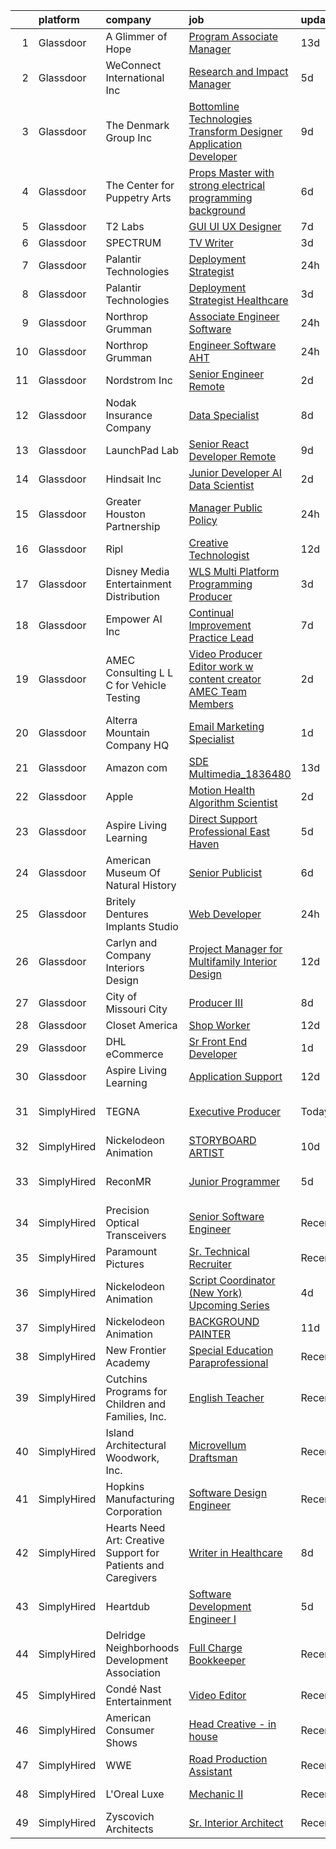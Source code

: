 

|    | platform    | company                                                       | job                                                                                                                                                                                                                                                                                                                                                                                                                                                                                                                                                                                                                                                                                                                                                                                                                                                                                                                                                                                                                                                                                                                                                                                                                                                                                                                                                                                                                                | update_time   | location                     |
|---:|:------------|:--------------------------------------------------------------|:-----------------------------------------------------------------------------------------------------------------------------------------------------------------------------------------------------------------------------------------------------------------------------------------------------------------------------------------------------------------------------------------------------------------------------------------------------------------------------------------------------------------------------------------------------------------------------------------------------------------------------------------------------------------------------------------------------------------------------------------------------------------------------------------------------------------------------------------------------------------------------------------------------------------------------------------------------------------------------------------------------------------------------------------------------------------------------------------------------------------------------------------------------------------------------------------------------------------------------------------------------------------------------------------------------------------------------------------------------------------------------------------------------------------------------------|:--------------|:-----------------------------|
|  1 | Glassdoor   | A Glimmer of Hope                                             | [Program Associate Manager](https://www.glassdoor.com/partner/jobListing.htm?pos=110&ao=1110586&s=58&guid=000001816b4c945ea31447e216cff4e1&src=GD_JOB_AD&t=SR&vt=w&cs=1_a8478a37&cb=1655362590475&jobListingId=1007913892286&cpc=0AE43CF55DD5119E&jrtk=3-0-1g5lkp547q05t801-1g5lkp54l3c2l000-ed46a25654afe8e4--6NYlbfkN0D-TaUCadRmT4KQEgVKgLrSkve3sjNr1G9RD-_fgIRTo44UCtgZmQixJGjv_fAhQQnrTtERCculA2qved8XmWyYwCCjsy7HuB-uWh5vMYMtquE4Tyufuq-RDVUDiZrL_kW1kdiV6pVwqPiblSTfe3iMQNTPWr_-gflW4-Yyy7sFsg1Bwr79YCZa63sX7HgZwYiTL5eJuQDTyfMAdVOafuXxOSSlzBctK7fxmCII_KrPAyupKhfoD11OlLG60ztJuuDIFf7PSq3zy6L970We7ZONmUv2Fp4w4oE8zrZIOGWIUlm2E0uPW34mpujoPtzqHJup6AB5mY_c2Wd9Uq2iij3Iq2phz4azw9Tu7frgTWknNh7p6seXX9PBnBfiKlO-FspKrdYIHp1_f5hSzAQOhHRyYz8frbadtkoJVWY6sakjvLyAsFDBHe8KLyPYgna_uLiN7uLj9baMiLw1GyKiQA-GvRNKvdu8eVOMT65EGGC3BS_ZtV5kZHHb0cnu4wzU1KjJEXiIWOJbQV2k9k9e6NhYUQg3RDqqKmq9lY1S77ml8w%3D%3D)                                                                                                                                                                                                                                                                                                                                                                                                                                                                                                                        | 13d           | Austin, TX                   |
|  2 | Glassdoor   | WeConnect International Inc                                   | [Research and Impact Manager](https://www.glassdoor.com/partner/jobListing.htm?pos=128&ao=1110586&s=58&guid=000001816b4c945ea31447e216cff4e1&src=GD_JOB_AD&t=SR&vt=w&ea=1&cs=1_d1608cfb&cb=1655362590477&jobListingId=1007931216318&cpc=AF770993EC679D41&jrtk=3-0-1g5lkp547q05t801-1g5lkp54l3c2l000-aac8f916f346729f--6NYlbfkN0B5VYQAJAURqPasfUWhpeM1B6ZZzh6njphDFC_cbQhGbN919RGh1FqIXEQ3QoJAMBBL_6Otn626kJbJR_NHcgDuWypw78gNXYYwve8EvXzhCPl4maSg_aaaYWHI3EVPqNZPBvGxEc3xupHTfWxEM_VGip7l3UFVr22SjwUCTEZqYjPqwg0_8YLH1F96N2YfOl4d-mAi3HJhCvP_CbOQY74cu3gVXsepXiJDQsBxSa4lH2ScRSqN8u1FpSITwKsW4UUxxL3K3sRQWb4oYZe8nT-O1f_gFeGdQSq9jVWrU6PhnLqs5q8uZWYD-MobuA9xngQmsDtN52VR3ayhlUdQGHjxYgUm9s7tmofWjwCjhGzlRanyD_1ReAgGj3d6Zn5UPdOfTCfb74sbAwlRgyuSxpnt3L8oYztZUmEWFof4rEYPPfCIMRp3elgQMvnTPIEdehZ_D5w9GxeskElHmT8OU7vvVx2PH_IU0m4-uitAn7y8JE3LUwjQoK0BbuodJVir1AxR2lDT0wFyck0iNMZls2kBZRVVwVamtD4%3D)                                                                                                                                                                                                                                                                                                                                                                                                                                                                                                                               | 5d            | Remote                       |
|  3 | Glassdoor   | The Denmark Group  Inc                                        | [ Bottomline Technologies Transform Designer Application Developer ](https://www.glassdoor.com/partner/jobListing.htm?pos=104&ao=1110586&s=58&guid=000001816b4c945ea31447e216cff4e1&src=GD_JOB_AD&t=SR&vt=w&ea=1&cs=1_316dd0fc&cb=1655362590474&jobListingId=1007920677812&cpc=BD12EE6BC876221B&jrtk=3-0-1g5lkp547q05t801-1g5lkp54l3c2l000-c9509fc5d067a275--6NYlbfkN0CnvnrZV6i1JGX1yqycrBVKxG_QbmFGo1hJvaAPDrdCVTET5rWUgFWpZGgoZc06_HNnY7hdT5y1kDU_dzPnswIN34pdZNgNK1ilmmQcF4UlgBkJtOJXqS4SHehDpnMOgd-7-BM4x5-4Lwr_f_7lGtzLgqaA8CJxUoK7HXFt460O2Himc83l5I4fCMyIzzRDPz1Ujec8cTzCTgAwZNM6Z5SVeGn5ON2UkdqZw4umBUrU2WkQFN_5hA8LHbnsi49ciGMMnVZAewG4PBRN_2j-SWZbe3902FTSOiRFewSMtoO0ZZhoU1dL-wWNFswiM6EPmDVy1-BTMQrWLjBwQYFfnwYIIjborAu9hwV2PexUKkrz5M_xNIL207nRvSIvwvG85XfRFvb0Pas46t8wm2LSps-dvAT2rYStCi0nkvoN9RiI4BBnPTGqZFURlD-qR6tWniPCytleV1c_lRDFUxmhM5kTKPk2YEmpQeVwQnYrvdvMi_vTAXSgLFY231kTc_2XxI3nskWjxolFtc7otyCdyyE3Ft4tZIVDRQTdie6DD_p1_IodRuLIJuya8zbe-FdX9Hg%3D)                                                                                                                                                                                                                                                                                                                                                                                                                                                        | 9d            | Remote                       |
|  4 | Glassdoor   | The Center for Puppetry Arts                                  | [Props Master  with strong electrical programming background ](https://www.glassdoor.com/partner/jobListing.htm?pos=103&ao=1110586&s=58&guid=000001816b4c945ea31447e216cff4e1&src=GD_JOB_AD&t=SR&vt=w&ea=1&cs=1_1a5a3e34&cb=1655362590474&jobListingId=1007929108856&cpc=9A6ED45F0F8389C4&jrtk=3-0-1g5lkp547q05t801-1g5lkp54l3c2l000-003862c01732ca6f--6NYlbfkN0CHpSnjIPxMtekS58WZl5Olhjo2iWL5RjE_Boe0ccr3FpZkwzxCry1a4y0X2qLyss28hS7GZ_TNLjK3TN5IfSLvUAKc1Sf--zVkF7JX7Ja43LyfnWKJ37GGczwZNIaHDYu5WpN_AHFrVoKQdy71R_h6CnazTbGnEAc0X7Y7zetnLAWAt2IPNrtQWQDzF0foEweQUu2HKVX1AtkuWE1EexHzn4mKO6h890lvIN-XOba0dSWDw1NMrNVOLfzv9x3und__o3u6WtN0AKJGjYCR0Ht9wPydICQ9Mq-Ad_bKJf6rQZfMpsJ6m94TQ4P1f41Hw3bTZ6N2JFvQ5nN_zdh6n3di_16vji4NEFwfmCzDjQtAQZ2QcI6onu0zeGZPF1MJ9Oc7MO-t5rVV_6yXdPSxJP2SDfUe2p-Ps7CR62toLenoE8ZLPFY2sMtw5EbEqQN8MVAgwIsfiDBMQUxarr7uW9sMSawtqgZ8IPO6qfQ230ko0aS2lYMz8cEAc8D4T6t8WXzwg52CjqJ9xLRSFcKwtt5ftvFjTxCMyT9VMTFPJyfp0w%3D%3D)                                                                                                                                                                                                                                                                                                                                                                                                                                                                                | 6d            | Atlanta, GA                  |
|  5 | Glassdoor   | T2 Labs                                                       | [GUI UI UX Designer](https://www.glassdoor.com/partner/jobListing.htm?pos=123&ao=1110586&s=58&guid=000001816b4c945ea31447e216cff4e1&src=GD_JOB_AD&t=SR&vt=w&ea=1&cs=1_6313228e&cb=1655362590477&jobListingId=1007927015310&cpc=76BDADE3D6D9A820&jrtk=3-0-1g5lkp547q05t801-1g5lkp54l3c2l000-88fdad46afa941a8--6NYlbfkN0D2W1O6DpjgqM5t-Ytd4rWfN7zm7KgZNT6v4xi380-TNoafG_tUEkKvJdXorb6VoYSE6sjVX1kUCkmsNuH6WCf5kO5Gs5uD9UVjt-nV7YkXjbodDSuQRyGQsosBRGhih3WcdfQltN15nJROO-E6KuzdoSIxQvmOdLaL6hSdVz9Aa1WRUbnTPubpWb-OPiRXltzvNhzbjQTfBRfc4mIK_boX0lFgNk1nQDlPaxOuTGoNMAnDoApIZs3ILFnS0YVhnAaL_rBBhUWPFzkGxczQCJD0pJf47IWN2pl5WVYPAycfowd4ovEOsUS_Du1yibiSiCvBc_UUT36Na8PZ1h80Ab3PJXQZBdQuQROnarIaow5E4PV6zFVJSGrQfP3znMwm1V5daWx7EJU5666GdZeNisX9SAMaGJz-JfgWkLVrGLcBadooe4JxaxDYLAplQsvRVKfF7cZz7-GxgqoqBOHIY0H-)                                                                                                                                                                                                                                                                                                                                                                                                                                                                                                                                                                                                                      | 7d            | Remote                       |
|  6 | Glassdoor   | SPECTRUM                                                      | [TV Writer](https://www.glassdoor.com/partner/jobListing.htm?pos=127&ao=1110586&s=58&guid=000001816b4c945ea31447e216cff4e1&src=GD_JOB_AD&t=SR&vt=w&cs=1_2204e41a&cb=1655362590477&jobListingId=1007934483827&cpc=6193B0C32834B022&jrtk=3-0-1g5lkp547q05t801-1g5lkp54l3c2l000-fa948e781b7435c0--6NYlbfkN0CeXNZYxOzgf11O9-TFJft4I5QLQjKTqoL33Rtx55G7Tru_S0g1SuePxsXLB_GiP8TZr7G-QdqxpJxFGOmVQ9WZyzA43Bx8-YocXeV4t49XwTugj0FhXgdITK6PLFY5wvDcbTJYkr7IQrni56X9dM5qFahKmk_0hKcY577u0a7wXJrDeq_07tzYJFjCrDcAlmwWqZkv6zhGledE5X5lOhTR6eB0zA2gYIkJv7W_FELgTBAUBDAn5MHzA824LewFV-Euu4kMv_Pcnh4k0ZhtrpqJiEAQo8z5mQup3qKDhqqgAlR6fZhJVgQPQFTlx25qUQwwwwm2NkSUwVn3T9qAnoUEiqC23jcvYSxMbpt6PyFbHCQkBpDXX_1ccTZEa7totDgxwJ8jhavE2G7QotXaqKoQc7yCV7gjni9hRH0ocVvHAkiBVL72HtrF)                                                                                                                                                                                                                                                                                                                                                                                                                                                                                                                                                                                                                                                                    | 3d            | Raleigh, NC                  |
|  7 | Glassdoor   | Palantir Technologies                                         | [Deployment Strategist](https://www.glassdoor.com/partner/jobListing.htm?pos=116&ao=1110586&s=58&guid=000001816b4c945ea31447e216cff4e1&src=GD_JOB_AD&t=SR&vt=w&cs=1_aedc1223&cb=1655362590475&jobListingId=1007941564485&cpc=B576E40E3A51D23B&jrtk=3-0-1g5lkp547q05t801-1g5lkp54l3c2l000-ffe676e0f910077a--6NYlbfkN0Brd2bbJv--kwJLf5E6dthOUocw0FyT9949Kzz66cUevmgVuLUFWYj_oOBcuZnSDrO7KdM340WKdjNwD04IRhSe4OnVrbPfkzqf9lUKJyKktR4UphInJD2ZwIzBq31A2SuaPuoczUbZrFFeAj7N7ZEnYcqMfkf0n2xL_O5BvZFC503nAqcYVaLAxqVlO5ILt1jpg8vokxn6ELRhGLOtPt6PX6XC67BTXQ4sr1xGjBFJ2z2oFnZuHom1GPH3DzkS8k2FFjRu4bjPZw7-6N9U2-BvCRc77ZOcykLWXT0LYQxx-G5fZekZ7rT3t7Rp5ysFc1hBPAwojOnuACbhuLyLEWemnuYCI9gQT6jok-hhSHnm92-L3I8RPWm2yUw_mK8WFvNvmbvl3PSp4KBU73l5qytIGRgVR8gSp72CeG0sQewEGPoZBtkqHdKdBUcvpCM5j1s%3D)                                                                                                                                                                                                                                                                                                                                                                                                                                                                                                                                                                                                                                          | 24h           | Washington, DC               |
|  8 | Glassdoor   | Palantir Technologies                                         | [Deployment Strategist   Healthcare](https://www.glassdoor.com/partner/jobListing.htm?pos=125&ao=1110586&s=58&guid=000001816b4c945ea31447e216cff4e1&src=GD_JOB_AD&t=SR&vt=w&cs=1_a099c9c4&cb=1655362590477&jobListingId=1007934686982&cpc=76BDADE3D6D9A820&jrtk=3-0-1g5lkp547q05t801-1g5lkp54l3c2l000-305a206c13559dda--6NYlbfkN0Brd2bbJv--kwJLf5E6dthOUocw0FyT9949Kzz66cUevmgVuLUFWYj_oOBcuZnSDrOkGidIEmik9N7UTNyWyLfaqL-O4D-i0cCHvz_n4CZ7VMfuatrEiXcoLa9M3cCJLotG46BI9X1u0SewhbdUqU5TE3Jym9xA8YdW6yP-wv6yA1EmOf0LKtXuf82HxKqEccxy7H8WQh8q9MXD69JxQj3haKOJIozhLJ1VJofbqp03lD2gRCEAHnmBjgBmuQI7YtkUJJdbX6-gAGbbfKYwNT0SfwDwBJ-pQ1DbxW_9aZT8dl2Ob-KfTc76c2OIDPHfoyfUAJbu3JQZmC6fq5GzvCThAt1msjuJ9ERUFsrwbbj5uarOuwdafy25cbuNW9imTJ_GszArZIsvZnM1fzVEuJHI2RxkcEpnbTA4Mrr5EIclKyGX30seypYP)                                                                                                                                                                                                                                                                                                                                                                                                                                                                                                                                                                                                                                           | 3d            | New York, NY                 |
|  9 | Glassdoor   | Northrop Grumman                                              | [Associate Engineer Software](https://www.glassdoor.com/partner/jobListing.htm?pos=122&ao=1110586&s=58&guid=000001816b4c945ea31447e216cff4e1&src=GD_JOB_AD&t=SR&vt=w&cs=1_a557381f&cb=1655362590476&jobListingId=1007942078858&cpc=BBD63848FB84346C&jrtk=3-0-1g5lkp547q05t801-1g5lkp54l3c2l000-b2ef45d083f6b192--6NYlbfkN0DPf8Tf_oakpB62WadId2dzQiWExtALTi0lpCM--zHBL1trAzPQuAwgyDf_-NiZch10Khgou8-Cu6v4a-eiTAVslg9zzvQDebgrU2O33LlMDQ7unUn_cqiVPQ97yZ-1ezFLvDRvCBZ5F5j_zWWtUoxr_qbs1HsV6V7dqOr_zfeR29JISps30XJos9vnWReRS4aaCw59YNIEjFy24b-c_KZC0TB2MUkadTR0WBWaKqzjSt-CFeP03wUFHi7ovQkB33-MeOZMDX6KxqPVocu3FJUjHQKXk_t9gAbTlaRZhh0pW7eilrgtnWH9Tq6xntBpI3gYCqrVpqM8xrvuBKYWJL80AUB25lNIdHUymVyEvczrtMIMVlzsz1In8e0SfdnsaCDYXBDBw9hEu0tdpk5GBNBfo_lFO_eM37Q6LKT77OCKNcFoCNvSrLJuKRgYuYCNW0gYdcG0h-ArLY3eKSTsHqCzvDW_fEJNI0HN2XPk4rVJrXBdwogNHPxIAGpdA68iO-W7DULMg1ijjUSJ2HlIivtv6WqzeSzIiNpjLALfHkb6YdkiIqAnahCeRRfAEz69SNj--EbIl_-ct9IcRCie8dMkBBmumWBFKhRHrMWuHLw5j_8yyLCJA9K6G6O8d0ewI1uM9_Mc50sU1L4ZmEZcvqNJa0JvQjfwPHDSP1vO9RPxkkaa9yIeP94zgQuPf-aGySbgzYhn_Zy3pnhqF2t_elsAyvKFekKw27Ac8HUMPWakRj1CMkbJJ_MEieMDT8X8DBEQdFYFuFwlyZwcINAemLgtMQUqzt61p6IF718QsX-kiBjqqQCmrIkID3P5A8kXfs8tQpuwt1COeA%3D%3D)                                                                                                                                                                                                                      | 24h           | Bellevue, WA                 |
| 10 | Glassdoor   | Northrop Grumman                                              | [Engineer Software  AHT ](https://www.glassdoor.com/partner/jobListing.htm?pos=129&ao=1110586&s=58&guid=000001816b4c945ea31447e216cff4e1&src=GD_JOB_AD&t=SR&vt=w&cs=1_7b2e8387&cb=1655362590477&jobListingId=1007942048503&cpc=1D891ED3EFC3904E&jrtk=3-0-1g5lkp547q05t801-1g5lkp54l3c2l000-72caa759d66c78ce--6NYlbfkN0DPf8Tf_oakpB62WadId2dzQiWExtALTi0lpCM--zHBL1trAzPQuAwgyDf_-NiZch10Khgou8-Cu-XfCI2G19Iik7i4K3py_74e7I4zaTPWnozQexZj06wVI6W0720nP_A6c7-idTdjA55XS8Z8MFEEgW2_NDWS6-zG3IK2jNQLRZd7Sd8t7DjUiy6aAUM8KnSLP5vyObJECZzTQyvewAr_LXtVoCxK2coBM-8oYveLMRb2TodKuVEfb-5qu6eHQtGPDXZrB7Gn3gub_UqzI9sAvdreAJjtJ2tN0A9sN7aUnFinDhiQL5FXd5Q1eRt0GW0yc1pnsihXi1Jou1W4gyo_RaBu1bPVZ5M-WUpvy5X58Xpa-uYcWRnYTkEc9O3XMPENB2W3-PA2ecX6CTLAkZB3XJaFS1X8VTZ6PWdPbT0YlIZ3wPLumzjGXjp_8sq7axyRMn7MZM9n6M_egh_z4tpW2AjbDBOnA0mnTXsZ91hKvZ91iIwMExUkEQj7cz_fsKfTlk6jbyXNd9otIxvs0az4pAhVLLxXE48krtYSIBXgfrfxx3t7ak0Hz-tk7fdlyq2DkDmRce_c0N0STyrDUKF_RnfORiDq6Cegto0gr4F4da4QQgebQwnih53YuAlEloZ4ncbV2pduu1i_ftCl7uFDdlducYlcULpTHzYKbvU0-L4q6JXcesdroftCzxfuwMemECtplZHkYiijr4oMIbA-BZEC3vlOLoHyd8g6opHbIVJjI7_UFvdtz1jFFuAj1I_zQKbDCDi4WksYEbqK6VPixLVsH0yFVuU78O2auD1BFLcBglJIwVfEuYXf4sMSHx4%3D)                                                                                                                                                                                                                                        | 24h           | Bellevue, WA                 |
| 11 | Glassdoor   | Nordstrom Inc                                                 | [Senior Engineer  Remote ](https://www.glassdoor.com/partner/jobListing.htm?pos=107&ao=1110586&s=58&guid=000001816b4c945ea31447e216cff4e1&src=GD_JOB_AD&t=SR&vt=w&cs=1_b52edfbb&cb=1655362590474&jobListingId=1007936479993&cpc=E7268B2FBC00329E&jrtk=3-0-1g5lkp547q05t801-1g5lkp54l3c2l000-2db7c5dce843b560--6NYlbfkN0AbvnEbkJi2LR6D1n2jjBesdm8mXSC0b9_5bTXUs-R32ZB3VH5tUqNn56aUIJJuZvRRYPZmMVeOhSA0pB8lYSoHGZAuib0OvAyz6DkvL97Sgfm-XtmguodHgqum0-Z39yfCOvaWeh7Fw6euJiBHqwHfT8nU4X95e8T1GmUP9pTCgh-TgHHbFZfGzcC0R3q24vD6kYOaq-ofv0d2p7tCMcDz2NBacTQbgjTaGLVH80KwbHdbQcJN9P-D6R27xO_XvPLUeREY9UXm16de8YxZcqqufqhiUGwpBwREOQg9SslSZahzxkKFc2hs_Pt-ma91L4jmCbnOH6Em6fIwURR8gRS_BwDLKCSubOGbxOpRKrH2Fqyf0TdLbSWnF82yAizdMre0QcjkfCapXKS5E5Znvd3SMmyS0vPSre60JPpCji7FRYUjxN-8isHlhEknNDHfRs4vgeCOALWm6FDiHUUtIFg27ngOcjIBf5552X6LaXT3d4JvAIxnwpoFagFI8WQ8-8MTZykwZb0QDfnwYYHmxIX7FL_FOVgZjnCSge1ssN3H0ngNs4TV01c2yc30sFL09zsk6EakmZNBUCF2z8s4HMJtGv85liKxkVlB1cZKVM6evA%3D%3D)                                                                                                                                                                                                                                                                                                                                                                                                                                                         | 2d            | Seattle, WA                  |
| 12 | Glassdoor   | Nodak Insurance Company                                       | [Data Specialist](https://www.glassdoor.com/partner/jobListing.htm?pos=102&ao=1110586&s=58&guid=000001816b4c945ea31447e216cff4e1&src=GD_JOB_AD&t=SR&vt=w&ea=1&cs=1_6c51e866&cb=1655362590474&jobListingId=1007923389490&cpc=88721497BF642DED&jrtk=3-0-1g5lkp547q05t801-1g5lkp54l3c2l000-d3b7ed2acc698b73--6NYlbfkN0BlNo_rxzORr46g5b7rjnQRNtM4kVOqW8qCJGXN4dG05gb5pD3X3kelmIVHEUL-IRPB7JI3yjbQ6HGZeI-fj_qWrKj1iTq09UBlF-MFHZ-BOJGCjLOxfXdMWK54IF1xi6Z2jMQnB67DBBOmX9TUWblsRPpYFYc8WlSG58V31Ap9PqJbnokQwaKq0YzKLbCKF4woADMHf2kiKhYYfwnI1XFwBUBLzEptAUS2DroBX6NpNjpKHUg8LPlMlOM2rc9x-fwHFMw_uliEJPcigOqKnnphoB6phlYdUpCI5XF-3SQhNE0MDYwZ_3yrBfcef-sn2Dik0G1O2vaKNFCoBxejRrU4Eo6zDFNzG0p-PoOkrKcd48sgB19IPcUqgH8l0K1iQZlfoTn2zqIWNTY_DUPzAUDKt6jsp8WKGjmnsyxA6quOsY-E8rSB65irW0ZEeLwxF91vufJylnU1siAcks8rE7TvCf0QjuWWgX6hZxXnVZKj4yeh7kaVx7mpkfFL5QMcuoRMjpz7YzbIZA%3D%3D)                                                                                                                                                                                                                                                                                                                                                                                                                                                                                                                                                             | 8d            | Fargo, ND                    |
| 13 | Glassdoor   | LaunchPad Lab                                                 | [Senior React Developer   Remote](https://www.glassdoor.com/partner/jobListing.htm?pos=111&ao=1110586&s=58&guid=000001816b4c945ea31447e216cff4e1&src=GD_JOB_AD&t=SR&vt=w&ea=1&cs=1_a42163e5&cb=1655362590475&jobListingId=1007920963759&cpc=E84D08864798C1AC&jrtk=3-0-1g5lkp547q05t801-1g5lkp54l3c2l000-75f4bf6269184288--6NYlbfkN0AvwPFl06UEWGwmoM9tXQPtxHbiNBI7TwTkTh5wUuCbgIrbdfp2JK1YdNGTLJbtp7ddpe4rtK9eDHXd5y0XW7yqpCpSzzL9u04glT2KnODC6DZwhfU_42sl_SLQp0xmFUt_7hgCwzFDYfMyUboO1HdAQRTRrIh3xHeLYGFRna5aEbuzThC0jCzJePAIaXBVUAblxY2rAGiIhiUmWxVVeJY9QC13kUVxWSczfxE-iIqgU2-_WQ9wfRw9pHHIU7KLG_0qaBPfOrDQkxu6lt_aFSJBUDFfI4TUkEmdWRhXI-qDDwBBpULmfNWrZAUuAgk-YhkbVOBs03Q7xziXVZhoQ8QYToSukmWbfeLUi-QKLLGCC1hme1CjPHjLIlznpzfbbxwzpTICHFe_YvSW1_qQIoBdezibQiuf_dTMDAO5fA4pgDbgVzULnYvgNzSKeFqgNW-3F2D6cb2MWb6Q5diPRqfExs-G6vBbQ60%3D)                                                                                                                                                                                                                                                                                                                                                                                                                                                                                                                                                                                           | 9d            | Remote                       |
| 14 | Glassdoor   | Hindsait  Inc                                                 | [Junior Developer   AI Data Scientist](https://www.glassdoor.com/partner/jobListing.htm?pos=115&ao=1110586&s=58&guid=000001816b4c945ea31447e216cff4e1&src=GD_JOB_AD&t=SR&vt=w&ea=1&cs=1_651d98a2&cb=1655362590476&jobListingId=1007937426679&cpc=45DC3EB807283E85&jrtk=3-0-1g5lkp547q05t801-1g5lkp54l3c2l000-d5585c6f3843e0ae--6NYlbfkN0B9I5k8_1Q6AbgDH7vlXo-K9edjHEE4cU8b0WnvigAwe0MB2wxhkCC_T-YVLB3nvWj6HJKNckuq2jUe3t4XzRa9N1tLtqowmvaFc0nbIaXwaz8xsB7d_-bvE-RXUpobfOSHxwyQ6TW_mOW3JhTQ1AHbWdgbZnB8ZsqJMw70i1R6fMmuO_7jch_X9TI2NpB7dXokHHT4iwP52lPYLQ4wMBjCOttcCPAqJ67Gh9NrdZ0jlOdZP-eb9vL2-LrjWTubctJZlfB4NwDcy89fMaqgXN5epROaCYg_7MlXwx2KTsI0Cxrij85KTEUEpUDizrXG4SudK57g10D-vxvOVdyd7sx2RgrjKDwRbL9TakmoWDHX-OQGaJvu2r6nDrycz4OJpO6QUNpl4LscXm3Y2u7zIfY-mNL99fTl0DCgLb0ejqV913q6TM7XGiqGlEY0rqbMNGTneLVIf5k1T2WdJ4JC0gRdPX8O8DOp15Arsqh7a6pXYUFo6gla39rzM2gKq1O8dFA%3D)                                                                                                                                                                                                                                                                                                                                                                                                                                                                                                                                                      | 2d            | Remote                       |
| 15 | Glassdoor   | Greater Houston Partnership                                   | [Manager  Public Policy](https://www.glassdoor.com/partner/jobListing.htm?pos=117&ao=1110586&s=58&guid=000001816b4c945ea31447e216cff4e1&src=GD_JOB_AD&t=SR&vt=w&cs=1_27af127a&cb=1655362590475&jobListingId=1007942735274&cpc=B5F6D74B4EF69A07&jrtk=3-0-1g5lkp547q05t801-1g5lkp54l3c2l000-da83e8b9a0e64d2f--6NYlbfkN0CYobNcY6DSafIfVw4UC03nkRxBD9fUy2suPwabomlLTidJLkOJAFeW9whsLKZ9BaR7KlIFa9BcSIY9Qux6Ck5A8If5KiY3-08Q7v4Z9wfMkmN7Ke5DutHSvoz_eSqbm6LS3vpAtP0onhmN2z0f_Zl9A-lc8HmKIUrbNUR1_K0HLsUGJpNYcl17N6_u8EuUl5NTzLILuTBbnZHJjne62-3WPXvU-Q60VcUrU8fNj1sa2lOhQQRFi_d-868LFpSqvbQhQB8clLDbmovUxsRSYpg3BgSqlEs1mh0dyRTkXpX6Wj0rWwic4cMjDMEne_WowHDXYBzfcoKYcNogbtfR8i4Q81hF4QXk5LJ4XezPuGeFJRnTtZFI6UlaI4NnjqdDVJOg2nDdgaC-woLln_C2Fy4Femap_u78Fgu623yHd5NRvPExxsApUP_SmgLn-KcDRZ7aisv-aDHTypDlPkW8_C4H5IBQ7LPrkD-ubLYfZHgoSLKpNR892Bo1CSGmcTCOEKMWGURfXv7Gbg%3D%3D)                                                                                                                                                                                                                                                                                                                                                                                                                                                                                                                                                           | 24h           | Houston, TX                  |
| 16 | Glassdoor   | Ripl                                                          | [Creative Technologist](https://www.glassdoor.com/partner/jobListing.htm?pos=119&ao=1110586&s=58&guid=000001816b4c945ea31447e216cff4e1&src=GD_JOB_AD&t=SR&vt=w&ea=1&cs=1_30555949&cb=1655362590476&jobListingId=1007916173792&cpc=5FEB1BEB8E14EF52&jrtk=3-0-1g5lkp547q05t801-1g5lkp54l3c2l000-3aa39966da08cdc6--6NYlbfkN0C1hbfb0kNfjEz9wPHc97tRjY8tE8O6gicCPMDAwXENoGf_20ZGcoJyBqdNZAfAga3Soipd2Yx2ttz5LEZZz7MUiLeug6s0XU5Nfqp1VpdwEw8jTC3Yrfv3I1Pwsot0arDGDcaqOfP0MkV19dOR4ydXRLVGxAM_yBArHPMTqQdyYJasaNJAr019UWmTpXvOnOThHhg135A3kZDnhYIPXb1Mnm2vDbm7-Ji-WHE6CxZ0cKxQUzSP2koHWD4dOkmzmyAgte-wat4p_YZJcdgexvpXs6QQHpwGmC0dZSbCh_5rV_XYeltsPodEe-gA-YCr5ouyzQedkdYVY01J_qHc51pJSZmqqrVgfLtnT9V2_JWaMpsvyeZJKUaJdHtRkr6jpYUs6NaLBMcBnRWA7ccHGtynnInAUxMr-JQ87O4CtZQ4bKLQiqqT1V-FSy14biLPcPv5hrrruVXcYPYKsXdEv5ZMW8IaZY-HltNWvOvjVPnlt93WYvrOwsaR5DQVYLvF9k8%3D)                                                                                                                                                                                                                                                                                                                                                                                                                                                                                                                                                                     | 12d           | King Hill, WA                |
| 17 | Glassdoor   | Disney Media   Entertainment Distribution                     | [WLS  Multi Platform Programming Producer](https://www.glassdoor.com/partner/jobListing.htm?pos=118&ao=1110586&s=58&guid=000001816b4c945ea31447e216cff4e1&src=GD_JOB_AD&t=SR&vt=w&cs=1_0eb2bae9&cb=1655362590476&jobListingId=1007934358669&cpc=7F6F94E2229B3AB5&jrtk=3-0-1g5lkp547q05t801-1g5lkp54l3c2l000-697a5169f6080f30--6NYlbfkN0DAFTyt7pbDCC2JPO79CSdi1dIb81yjczP5qsKcZIxgiYm3-7g-689UvJS8MdHcuGM4Q6FHdaiHFxS50pTLy3DtZjyH-ulAlAbQ8iZoCCkwTpX165dH7D_Nt-Hvgkn2BmpqauV5Zjp6pUZtO3HvzlmWDf6_1Vfxg5E1JzfsiNyYbrVdacceVgSWRrRQSRM0It9cezbhg0uI-FfkRpsXsVi_XGlJiIlY6dOVSp_9D0ulwDir9QtRv94EgWPVqeH21XRR-H1NTWrW_MtVlaHB6Xn1iiW8s2rNA_UthFNAfCrLfBwj_vM8kbTcIsF69_CR7JLN0QUXSkfI24I8Pbd8O33uVeV6Ppa-Baq8GM766WGqFTc1KjAXYxtOaMAbqDJuW6sjxKlo2qwLHfmUE79fi3To4mTZeoJvtKM8vt-1CkCIS0jDLSuWSMd6HyBT9kIg9eM%3D)                                                                                                                                                                                                                                                                                                                                                                                                                                                                                                                                                                                                                       | 3d            | Chicago, IL                  |
| 18 | Glassdoor   | Empower AI Inc                                                | [Continual Improvement Practice Lead](https://www.glassdoor.com/partner/jobListing.htm?pos=106&ao=1110586&s=58&guid=000001816b4c945ea31447e216cff4e1&src=GD_JOB_AD&t=SR&vt=w&cs=1_26e0ccbe&cb=1655362590474&jobListingId=1007927222362&cpc=8C48BB2340EE80D8&jrtk=3-0-1g5lkp547q05t801-1g5lkp54l3c2l000-94f51a4a8a04e173--6NYlbfkN0Dwmfsw3h5fBYTWPsIo_8uARTRFhB3Ee0cg1XqAg1i3AxpWBy4w68YG54B4fOTYmOin2mZ8gycJ0F5KjCaWij9oQ126o0bs1p0-yodQn4Ed5hwLRSFKhcL6Bry9ctPKIuMCrJSWzQxMNKvdjT9bFGxqSjjEgZA8P2Yi7A_53x0OsbHSsnV9jHWAwvl7WcxJ00HUtTsi0DKvUAF75tl0KslXlvpHuAbboAbqpa6I3a9KhQj0oD_QvzADh9tbS6IoEUzUIPzNO1Jdd4_EfcxLvGSGztWYDhTAT1t2-0SJNNaCZ4jvsLaTvTh5jaWzkvFrs5-hnW86D6PqalcSJWF8a5rdzkDF5cJbjydC52B0OgOWhlpJQMHtv-7J8ps5RwVsgB5SX3Lsk7XbpJG-qYVIVMZgojsuQwNXWkdi8Y_pSWAJxxWO42AJVHlxtcVGIbCPvg9OGtN1s99j426CiOxRi8eb26BAec4zuNpMUYnRshT-zZuW1EpqhksRPzp6vIAja8RJMHCebfhSmBmFHdkPo0UbPittnqXTvyZBGRUyKpMfaPOGu1mnd3yBiGIrAx6Izi4AMXtNZ6EG2kTEVRdKDyZWlbZqVKOs-Jpfmgxpj2xZOiH4f6l_DM5liNQusmCo_tqIOhvzV9s4w9aQlX6PRLcIYTNhCBWQt3qWUl02uiOZVG9otTx7J3pC9klftx09nJLfCBKhCP6s8MT50HY33d3kDZcgjtn64roIrzVe_zFi-aYCzvuc5Wmu)                                                                                                                                                                                                                                                                                                          | 7d            | Remote                       |
| 19 | Glassdoor   | AMEC Consulting L L C  for Vehicle Testing                    | [Video Producer   Editor  work w content creator  AMEC Team Members ](https://www.glassdoor.com/partner/jobListing.htm?pos=109&ao=1110586&s=58&guid=000001816b4c945ea31447e216cff4e1&src=GD_JOB_AD&t=SR&vt=w&ea=1&cs=1_a6912249&cb=1655362590475&jobListingId=1007937311198&cpc=5F655C736EBE388B&jrtk=3-0-1g5lkp547q05t801-1g5lkp54l3c2l000-cce42e4f2616a40b--6NYlbfkN0CPEiJEzZq4I_K6S6Q9VC1QMfIsI0INZ1UYi7vjgDL48YaPGGDdkp1Z5FOrIbfUV9iaYxBIV5osLXh6iDAfQZUdjp5WtriNIygVfX-eiaTdK94RTLN87GcIt2cWGXBf_42UkXH7x1H7Ib3RxpcnXJsjdZXXW1verV2AmONOBVTpq1BKPtp_LryFwEZA7vBXTogP5msW-38z8fcUX1t9WErWWWb3Ut2YqHLcmg8K_ft8TdhPbXKhe8cn3as4GECV26-_r-J9NWGALvR_LR-uzeNI4UxuAUMIFkGHiirhgobXZwuyF7QKhy6K_3pXx97sz5xZHxDl0zK_KcF4R6abBzPn1_bpbMEtmJG9lVVcNLuOnFsoMw4SeG2F86lZwDtRZSFLedcO4n9WZ3CR1EkEFqOYKwJAgP210esPMTt71IdZ8C7QNTD1dTVqqleAY7UwlA1hf--yLZo_YCHCXWwnMZP-KkAgpmrMZv4P3LdXoij4giFfGbiWom4tGwfCuOfctDCCaqJRaJzynr6JlyulqwkDcwjwkLL5L_-bRxSHHD4nhcZRZtVb4mmDi1PV0X5F4vQ%3D)                                                                                                                                                                                                                                                                                                                                                                                                                                                       | 2d            | Minneapolis, MN              |
| 20 | Glassdoor   | Alterra Mountain Company  HQ                                  | [Email Marketing Specialist](https://www.glassdoor.com/partner/jobListing.htm?pos=101&ao=1110586&s=58&guid=000001816b4c945ea31447e216cff4e1&src=GD_JOB_AD&t=SR&vt=w&cs=1_f4212dcc&cb=1655362590473&jobListingId=1007939991672&cpc=6A557DDB62DC100B&jrtk=3-0-1g5lkp547q05t801-1g5lkp54l3c2l000-41349380c6df7e04--6NYlbfkN0CJbQSB3L26edeJ4Qq3ropmkMntCbW7ELI5jV-r_G5MfF1JmRjBKfTw9Rc3ahl8WDFLh1JTVc4IJ8FOmlOF6cYZLkX6_rmrnkX0gHLI-SivAC0IVRkZaodmb6C4nF91hRavfsjI6UbaeEbeg-vRX9eUnJbOn6VQ8WY_Es4ayXdNmAJ9jmOP1Ai__wlfK8XnnvsMuoPt9QsT-2uyrM4bE-LKNXb6qhibs1GXVohsk0Oq6OwcpI4C41Pw_pzODUoVZDJIYVD7UA-NFkKV_KBgaO83TYTttRTRLbULAUqJ0fqwft70bAXDwluNj4_xS5weki6JvnAcYeJwsGV-HNeDgxjZJ_WsprftK34RQePjfxCERFc_KR6eQrICodFtalV_SaNxOe5NI1cM2mCPi3CtCYia7t0OAwjQyvSvBQoHtEqFgz72VdprJk9pfxvLJxtb84Q5trqoMBj3Ms-X91twI5KBrWF4e4IeAip_y8vx1SStCerR2miHx3wAf5hM1nNGeRRaP5uEdDWSQ8Kj0Z_uOj4a2TxwDK1uQyA9R6hj8T0rOICmOe3Rmi2FuCFeVqSm1RtccF0bRIc4wlT9kohPcpSEQvKPc1MMUikApP9es3krYg%3D%3D)                                                                                                                                                                                                                                                                                                                                                                                                                                                       | 1d            | Denver, CO                   |
| 21 | Glassdoor   | Amazon com                                                    | [SDE  Multimedia_1836480](https://www.glassdoor.com/partner/jobListing.htm?pos=105&ao=1110586&s=58&guid=000001816b4c945ea31447e216cff4e1&src=GD_JOB_AD&t=SR&vt=w&ea=1&cs=1_6ca9b872&cb=1655362590474&jobListingId=1007913734256&cpc=23F784D2830B726F&jrtk=3-0-1g5lkp547q05t801-1g5lkp54l3c2l000-b21dc45b1d400cd6--6NYlbfkN0Ao1sXqsfl_eKMvAUCHN22fcucLWVoEbECIQPomdFbHyzE-XdJ6ovdLF5oe8dJEiDiXlbTUjLrST4A0mzOb-EBTmzyy1Q4Bxn-O32QuH3tDepFeHForewxx9DalSxTv9KUFR1ZsfsnYEgof5JDuodR_clSstkHLINVyypftmVjqE6DcVJrUJdUIW9VbNpE-3ySH-hNJifXArBDOSKDjtROSRdxjlahdcTocGB5-7y53yBwFleaC3bInEU6XBnGqzk4D9-yqdgr3pl2NhzBRxPz7OA31_B71IG-W-Hhck6xLle3XEFPKQjVGPIikiAkWMo-wdoTqX5L0s4GRmPq_SWBjjZ0KwlwrWrRT6e-XV1ylh0oSiIw6KdA7A6nv9KP-Lc_3ctJ07fVM2XJMykHrzoWg625ySYJPy8BRVhVWJDMCIJ0RDYOjXPUxPOCUszLQ3OO_soII2UtneNuT8o0G5GDUGHezwfW-CS7olbUsfzkqyQJzHYMeOCG6ranishvf-l92N7jy4sM05A%3D%3D)                                                                                                                                                                                                                                                                                                                                                                                                                                                                                                                                                     | 13d           | Remote                       |
| 22 | Glassdoor   | Apple                                                         | [Motion Health Algorithm Scientist](https://www.glassdoor.com/partner/jobListing.htm?pos=130&ao=1110586&s=58&guid=000001816b4c945ea31447e216cff4e1&src=GD_JOB_AD&t=SR&vt=w&cs=1_cdf68db5&cb=1655362590477&jobListingId=1007937963441&cpc=334ABAF5D42DC775&jrtk=3-0-1g5lkp547q05t801-1g5lkp54l3c2l000-0a9e17f364445473--6NYlbfkN0BvKrLyj5gPmtZO9T8euul8TCxuuKNOtzRJOomxnwSEodTz2Bc-sPZlC5mDe-NOaJgNsHPVffztlti6jcAy-c5lQiRWgjb8vOedoeW8sxp_Z5N98i8skw2smaIqLptJN34K10d0QfdKun9rJlU_md8wBszVFDOZHtEYCsQwbzuBQwHmYK4MtfpCBgGAM3KmdV9HK3EfswgnAVjH-2AtcfJc7LPuYD1kiJG6XepTTZYyKgBW1C-II809NjB9Z1XjdhvnupmyssXs8oLgFmbsIsb9PP9S-qsJKMTi0yf0wNxztYoJfWUirYuAsGcE1nQeccpIiPhA1vyQG64To0YgCkHwW9-oVsMPBTmC6KVib82bHkciB_XSc_9mH4pz7SwhY0uM1gR-z0Nip50bINOiwFTZ7zeoxUaYK_KedDbL7y0b5wUHMgsFiQh2tQhFQ8Lg5umDVYY5L3IDJ_Qang9o4SMVM81Ce27CtWBsmGbasQlbrU-qRHw1Gox-z3UhStIo8sa0EWq3urBxdXDTyJ0ErIuLMRbtNHvj5UavhinsjPYaItCNtnqBShacfYweGPqGyjGDT3jbnZTSTbLsmyTukkMy8T9-Gi3Dudc1vjZI5hHLp8ypGqqyZ_LeeQ5-V4PMobtZ_LvmlR4wMr8_N3CKUUlLmt_HHtxt9PEqRQCGv0cGRs_DB8yYVRhOzVJMC8DzLeFt3s4gQVjG_Q3W3gk4ce5HtRzF22NaX8wd0p3OvBzIAjAmnBGI4rGbHCVGgnvtuq_lY1Vdp5i91zCTvCo3jLGVLkuNNcQwPLmFqEqTfNBgf-YEvA3Fncs7IO3Bdh3c-49VvSdZqj8NSbjNYKyWu2AwQLhzCKrJn-WRW_cZBWY1uxf2XpkZxBtBJvKhb_36WLY5u3WT50Hw5-23-S_rFq6_AQc3ueu7DUkvYn2eI24TzATjc1jhm52UotJ2ym0v1_a79mG7TGnEnwt4ocDSiigK)                                                                            | 2d            | San Diego, CA                |
| 23 | Glassdoor   | Aspire Living   Learning                                      | [Direct Support Professional East Haven](https://www.glassdoor.com/partner/jobListing.htm?pos=121&ao=1110586&s=58&guid=000001816b4c945ea31447e216cff4e1&src=GD_JOB_AD&t=SR&vt=w&ea=1&cs=1_24889e5e&cb=1655362590476&jobListingId=1007931373725&cpc=9EDA28EADF1DF7F0&jrtk=3-0-1g5lkp547q05t801-1g5lkp54l3c2l000-c3ed26b74333e858--6NYlbfkN0BAo3YetzOhxh1-XRJC8-CQqtiyOuUy45qwvY4JoNcgcU1LyyZj3JSy9XZ7nHvFgr2rj6Z9GCBjgT5eCYMk_lTWVjDn_kL0fouPB4s1EhsGj_Ewai7RYgjsHs5e86bSsylXVGbKHzkJpmGWSMZxc8RXWRbhWYKQnQ_ez0xHO6_tPxtJCiG_dzeC2LlNA4JzHk6Hy3UcMl4wCLWZhQI1HBYmG_pNKoAfFzpjTLZvpbpXPuSUYetb5yq5Br_yxgW_znrQBk5fUjLtgbkf3MzBca9cBG9z4vj3IHU-Q5ahyfRtlt2BH9BaQ5HoClwo2L36VmHLOorLbJPeh-oh4VTRQGuZL2wL68M4Jj2a4yyCgE5Q_j--WUHWpLar7Xn5ZpFCImFI6LDmt2-IrzHRVUu5VrCDPqHLBbVvgptbnAqsHq5BNmj0Qr-ccvcaylDIcJmrpM3S48OJ25JsV12_hWmP8ZxF)                                                                                                                                                                                                                                                                                                                                                                                                                                                                                                                                                                                                  | 5d            | New Haven, CT                |
| 24 | Glassdoor   | American Museum Of Natural History                            | [Senior Publicist](https://www.glassdoor.com/partner/jobListing.htm?pos=114&ao=1110586&s=58&guid=000001816b4c945ea31447e216cff4e1&src=GD_JOB_AD&t=SR&vt=w&cs=1_dc7fb573&cb=1655362590475&jobListingId=1007930505819&cpc=AE9F6614D4EC1B58&jrtk=3-0-1g5lkp547q05t801-1g5lkp54l3c2l000-d9001ac55ff134c1--6NYlbfkN0CMMrwQCTGqxDMwPsqy_tpyMCXYMRX0KWyeG_5gagirn8ppWyHcoOwbJAVvs1UVqkF9aJ8CXiVATyH-lk9xEOQP3oyG1_nu520ZLDCrvSJrtZ3KTtn2zfH8dihuoPxEuTzBLIWQgkSETNS8ErylhyMc7RIU4B5dqW3xug3wP-TSZxRMFSf5okJd4Mvn06koXPYQAX4lpjN9RYHOW2VkXNq5-fVjBD5aZu-zFC0DF0O69R2QspCn0YjZLGJZhcztTQkbV_S-AisR2iz2nsvgbI-SYCJtCZVTLNpbaPqq-lTpFghvvAH6QHNossODnCmt99dnIq8fxLsl1oj1Z_qQilyujf8UY5kyDENAu2T0SzXaeh2IdJxUFbm6u8InCPpsngrDTrxCembeWFtIZ2-NPhIsMRtSuFRrNsWxPagBMNwJH22u_6OwTDXTxbXlZvUeazoghsCZS8VP-g%3D%3D)                                                                                                                                                                                                                                                                                                                                                                                                                                                                                                                                                                                                                                 | 6d            | New York, NY                 |
| 25 | Glassdoor   | Britely Dentures   Implants Studio                            | [Web Developer](https://www.glassdoor.com/partner/jobListing.htm?pos=112&ao=1110586&s=58&guid=000001816b4c945ea31447e216cff4e1&src=GD_JOB_AD&t=SR&vt=w&ea=1&cs=1_c9646348&cb=1655362590476&jobListingId=1007942180853&cpc=2187E14FC6F1B769&jrtk=3-0-1g5lkp547q05t801-1g5lkp54l3c2l000-0f3328f03f311190--6NYlbfkN0AvxEhrcQS1PJFswrFvl2wHnDY49JPP_Z4dijEItJu-5wuU4dTXMS0jyufIJxACINGNnVZ33d1-7EOUPxFbWvpXafKhNMGbvC1p0THDpBFlKdoGC0cBxVjTjDWlL0AYQPtsivf0UWB_dBBgrd7H4IW1V-yi7wGkkFWfnRvTRiyONDJ87vtNQE7kYlGl_UHOeHvrS3f1NF7gTHz6xOpnoJ88KbJYchAse9RFK4ViwpbYYNG0JcMjniCPWWJgEjM7bG8NcbMJlK6E1Jq-QVmNx1u8e0-OzKf_yQHmXocO19zYsfboSdrSs5ApEmQlfoJNq10qVBcf8k_1gMQC_w6NyVoZ3WKv8brPxjZUpmhkq7NSoKBC1974bfQ9M9tH0Gdf664Tifqb_Rzih6nqy5-YoPsi3W9EcceKXlaxqxC0sFI_TFO2DbxhV2YIY_pkGD0VC3S7kmZrQwfKvTLLnsQfwWjlciV96TrdshraCMJxI3NDOMI23gGxe9PJ2ELis7PHptuK3GB7bM61Ng%3D%3D)                                                                                                                                                                                                                                                                                                                                                                                                                                                                                                                                                               | 24h           | Remote                       |
| 26 | Glassdoor   | Carlyn and Company Interiors   Design                         | [Project Manager for Multifamily  Interior Design ](https://www.glassdoor.com/partner/jobListing.htm?pos=108&ao=1110586&s=58&guid=000001816b4c945ea31447e216cff4e1&src=GD_JOB_AD&t=SR&vt=w&ea=1&cs=1_6b271b43&cb=1655362590475&jobListingId=1007916355952&cpc=D39918EEEC7506B0&jrtk=3-0-1g5lkp547q05t801-1g5lkp54l3c2l000-52962a941f4024d4--6NYlbfkN0C1rFFrmB4voODpNNSza5-bQ3yoC5OenQspkclfAQlsxP7i3L_9HZr-zwQOgHzm01y8CO4O6RZGBRwGrJ6boN16B9XZLqETy2dj4I4p21p9BRSSTzfPa_PZ4O0xgE38A35wYZuomc0xuDRwvZOFHQCFgZWhfqHmgd7X86vS-oNvAkqwIPJHNmqYGLfj8oAsFDWs_udQ2O-zgNPRk14hIas7FI_dCTYtHvp_rHHcKslyUyFSM_n5UhVJLd7q99piTcAZrk961m_Y3nYdxaeFtLfVCQcbbIbTd2HQphvluYwZ6u5-fR1eZgr1iYd1lPu_7SR9ttDfVXzBxoUvhrUcbyahYhyRoyZ-3-mJhhoBO-voNUiEbkTN78iFonh6HAGQur2I6uetQU1kFZZl-f_lJYUc2efkIyuz0uCuFRgBwBCpmSXZ1n1ZX9kNYtyEGe-x3EdWDCRS1p6ezWdAotx1yD_krrpm54W7hQdxTRNWyuA2YkhmjvLaimtRQYwWof-wii_O3zAY90M9eH7_vRtT8s36DL1j0Sb5njU%3D)                                                                                                                                                                                                                                                                                                                                                                                                                                                                                                         | 12d           | Great Falls, VA              |
| 27 | Glassdoor   | City of Missouri City                                         | [Producer III](https://www.glassdoor.com/partner/jobListing.htm?pos=124&ao=1110586&s=58&guid=000001816b4c945ea31447e216cff4e1&src=GD_JOB_AD&t=SR&vt=w&cs=1_1a3aec17&cb=1655362590477&jobListingId=1007923874960&cpc=C63BD00756FD6F58&jrtk=3-0-1g5lkp547q05t801-1g5lkp54l3c2l000-0a1dda72e179e305--6NYlbfkN0AC6SQMfAkHCondRquBNcE2ntt1snCy3fyoZRReqai0Obt-_JezR4xXxHUUNA2G6wQqio9OW3FarE-2fA9WyEeqTH68zgHPZ3R5C5pZeef3bxLonwksRM5dN266zNOGfy9lfFjsoNy6XFYlrsn0LQ4xelLqMLYgJCPF5YiYOO6IOsInBqJGVuwB3cwTauN_k9REDC6OHPY_5Q2szJfNjXfc8JfYni-rJI--tixFatJTmFxgb9BxnB2bHDAmHWYn8Bvlaoz0uC8NrvdsScLRzM8n6IK4GWNEX5lyhcWpAe2Z3794J0L29R2By0P3SUyQIU640xkJuuRKmm-947I0xZfgMEaz0KxecdG63jZfQYfZgnmIXlpNBNNFaZSHq8cLz89hi_XuxvHCOCnZICBRfmLL9-2-eQdGtZNtY2KqyIgKk50ZQWGtmF5XksnJCtc3iNRLPdBZb8SV5PMmlDOz7sgCYaofIOU2UfGsmR8lL-S9iOFbazIVFU3aYPg197nVc0oTRorVEG8sgCwCmIQACGTfYWoX7OYFuD2LbYkStsKVtMU92kdO413jxR6-dhBja8Qyd2W05CR62on_DS2H5Q3mQ5hX3kGDDqdHH26GKSAVJad1EeStwxug1plVbJxWM9EsY_9Vl4WcsNvF2cqz1XMox40zT5plx2A6IzQ7frq2BEa_GPtxc0vfuetRjVZLkLUBK3Crj2wQFfFwr2LEu9K_cd2EdaaDioaj7gj5ERoqqJrkE492kfvRXg2ZXPoODMOPn95lAllZLhmi80GV_PaEbjt-nnrAvJ1H_tL836AeqrQ5-aEj9Lp-FrCYinU_geCJg4nFMa2kPiF9BEqHTwqiKEcJolIFF4g6HB1Ymc39MnsQ_vWhzqq4myA8DqP84j2YQJ9NwrSsmpCUIL7cpUoIkzTJvOlZpbfls4VR2NUlP0qhvBmrB6k8YIcl9rmKGyDL-SESd704YoYPyW2yw5czSE6kbHcja8mt8BnAB1vRGpyoxbtg0yEkccf-2HIreCrWxucbAt98BRWnoZ2DiVhAiTvkoBeD68IZLTDoASUA-xJ_U235fcVT) | 8d            | Missouri City, TX            |
| 28 | Glassdoor   | Closet America                                                | [Shop Worker](https://www.glassdoor.com/partner/jobListing.htm?pos=126&ao=1110586&s=58&guid=000001816b4c945ea31447e216cff4e1&src=GD_JOB_AD&t=SR&vt=w&ea=1&cs=1_5d617ae1&cb=1655362590477&jobListingId=1007916419023&cpc=7E69D0A57279CD4B&jrtk=3-0-1g5lkp547q05t801-1g5lkp54l3c2l000-1faf56953d1356d3--6NYlbfkN0DibXH8KBDeIxP9OxNlRU1372iyoyoFOAmX80FmK0hzGpBVbyNes90feTGSXbIB4VFJANZKG9NXeCCG-NDavvpK3V3KI01h4JDaW0A7KbIarbha-ZmcwvHX5PJ_xjPMX47_H8pzlaa1t-5s7RrRWNBBgNzhnzynRi6TMHPtZc-BYW7Iyw0frxB57x3PhDsvwXnwyOii4HYRTZcYSGwH1wSHJQ3yYSpfIKcJnSxQbfWUBIV1tpxxNZPVtMRZl4HLtvX0XipfmWMkCXxATY5-qRBKgLElrPsWm4fSVtErhYbXmT7R3-1WmDOaRW8UwIZrAhzppmow9FKOJCKdG5Fhv_j_RNGOjSzSi0sGgbqW52CEhEKJvqA0LkPOHjxmFPkJKHuu3ZghMkdF-zY1g1PWgDd8sM81Hr8GlHq2V9aOdt00J4st2dOZWBejcnXJlCZNG0YoK48wpfcPrpWtgZSU9ZRYb_cXP8UDSklOqKEPGABqdjMnV0_fGnA3Igx2cKZ_Mx7eOp4K359R59E9xTpoh9be)                                                                                                                                                                                                                                                                                                                                                                                                                                                                                                                                                             | 12d           | Oxon Hill, MD                |
| 29 | Glassdoor   | DHL eCommerce                                                 | [Sr  Front End Developer](https://www.glassdoor.com/partner/jobListing.htm?pos=120&ao=1110586&s=58&guid=000001816b4c945ea31447e216cff4e1&src=GD_JOB_AD&t=SR&vt=w&ea=1&cs=1_5a894598&cb=1655362590476&jobListingId=1007939896857&cpc=87A0A889578C8297&jrtk=3-0-1g5lkp547q05t801-1g5lkp54l3c2l000-7f71bf09747b9a7a--6NYlbfkN0BRKh2YbrJvU3cwyCnunlOggSbwWF3i2satu3Hp4rzdsUbZEuIYnb69_GceNd_g8F8DPDhuh12AZWFXDvRLMQywUjBKn5UQSp5uNE4tp_73m8vbLuTXMolAHgp1qXYx3CgLi2Lfct_QXpVHVZr2iccwpAd2JM6tFs18NwDHwgWy2aPeNId8f6Szywii58DwdjwV_4XCUgiqIHVhpfswCENYp3LZzM2RgBQ0zieytOqZ_YPgQVyuae3smo763Yja_3WhmLpVqowUYz3CAsNF4ZbfFWDK7SdfcPRuvJE6tcBqp9oSHXzcqF8YaT1L7kNJhZSCwvBypQCwnwoc9wMH7auixTZsSA4dGs9nFbCdOf8SjYv2yfka-Mqsf7vd2XR2fPsqi7A_iNkNHahdGfgh3kubQVsAdUOKuMAY5HgOQHlsycaOUjibBkeb1PyjwPivEYHKs6iIqshAQyx1AgODOO29r7meSxRD_si012o0R4PYx8LSOhy3byJjlAbW4tziCkg%3D)                                                                                                                                                                                                                                                                                                                                                                                                                                                                                                                                                                   | 1d            | Remote                       |
| 30 | Glassdoor   | Aspire Living   Learning                                      | [Application Support](https://www.glassdoor.com/partner/jobListing.htm?pos=113&ao=1110586&s=58&guid=000001816b4c945ea31447e216cff4e1&src=GD_JOB_AD&t=SR&vt=w&ea=1&cs=1_7d9226ef&cb=1655362590476&jobListingId=1007915920745&cpc=AF1E4A3695F490BE&jrtk=3-0-1g5lkp547q05t801-1g5lkp54l3c2l000-9d6f5aa88a508279--6NYlbfkN0BAo3YetzOhxh1-XRJC8-CQqtiyOuUy45qwvY4JoNcgcU1LyyZj3JSy9XZ7nHvFgr0PpRv4uAjtJkIUjD7U9byYRRNGpcDT3HhFCYYkZz-E1UaFCxJ9fl4P_Q0495fLt0neP-BMLlhRfcbAxnX1iIvOS-KMKpzgLJJjoEay_RdTGZR03Ioeuf418pE1YLoxdWGnw7dpfkMb8Sl7wn2Uk2M6mhoq7p26CJzIk3rHCcZPLDa8mZrBL__nD9pUKjf7XUfp0scrniBStgzbsNCrsUi7AbCkfndzEFmFmJqBZb76IoBct4cVQLEFpoINnFPWJIFFHjpSxeFmVJq993pz4Uhy2p0SnDlsR4MOQgN41JQAm6JTxmplz0zpYI5XOk57z2pb9veuzZVtlu-WRa7GC91JezJ5BH5xnWQWBIsT3tgymBVxB17D-liIK0DNK6Dmluuepl8LWjzXtQ%3D%3D)                                                                                                                                                                                                                                                                                                                                                                                                                                                                                                                                                                                                                         | 12d           | Hartford, CT                 |
| 31 | SimplyHired | TEGNA                                                         | [Executive Producer](https://www.simplyhired.com/job/zWvsFz_8mVNQ_KyHDQjbqJQXCEOvGmFRFL9FaCkRZubW3yGjwiMFew?q=creative+programming)                                                                                                                                                                                                                                                                                                                                                                                                                                                                                                                                                                                                                                                                                                                                                                                                                                                                                                                                                                                                                                                                                                                                                                                                                                                                                                | Today         | San Antonio, TX +1 location  |
| 32 | SimplyHired | Nickelodeon Animation                                         | [STORYBOARD ARTIST](https://www.simplyhired.com/job/GUkO5_DzcFts0jIJW-6G3joq8VU4bZTkU64LrXWHd9KPmUnA5-7Crw?q=creative+programming)                                                                                                                                                                                                                                                                                                                                                                                                                                                                                                                                                                                                                                                                                                                                                                                                                                                                                                                                                                                                                                                                                                                                                                                                                                                                                                 | 10d           | Burbank, CA                  |
| 33 | SimplyHired | ReconMR                                                       | [Junior Programmer](https://www.simplyhired.com/job/M437I1R7pYU9YAkJZwNDE_nvP69U_9iu6dVMZ4F9tdgnRvtyScEq_Q?q=creative+programming)                                                                                                                                                                                                                                                                                                                                                                                                                                                                                                                                                                                                                                                                                                                                                                                                                                                                                                                                                                                                                                                                                                                                                                                                                                                                                                 | 5d            | San Antonio, TX +4 locations |
| 34 | SimplyHired | Precision Optical Transceivers                                | [Senior Software Engineer](https://www.simplyhired.com/job/NhM17GKzIytngj5rshRKuHuogv7CoXA6bf7xN3MZecvb1qFgEanVeQ?q=creative+programming)                                                                                                                                                                                                                                                                                                                                                                                                                                                                                                                                                                                                                                                                                                                                                                                                                                                                                                                                                                                                                                                                                                                                                                                                                                                                                          | Recently      | Rochester, NY                |
| 35 | SimplyHired | Paramount Pictures                                            | [Sr. Technical Recruiter](https://www.simplyhired.com/job/EoYTfilyvoiTwQ0M_R3u0ubKO-pWZvY3iEIVTuiApWLdKea47zZ3IA?q=creative+programming)                                                                                                                                                                                                                                                                                                                                                                                                                                                                                                                                                                                                                                                                                                                                                                                                                                                                                                                                                                                                                                                                                                                                                                                                                                                                                           | Recently      | Remote                       |
| 36 | SimplyHired | Nickelodeon Animation                                         | [Script Coordinator (New York) Upcoming Series](https://www.simplyhired.com/job/6JsOmipjetulUEiGVt5AOXi3y2XmXUm8iI_7Z-lHTcizU4C-Qso4iA?q=creative+programming)                                                                                                                                                                                                                                                                                                                                                                                                                                                                                                                                                                                                                                                                                                                                                                                                                                                                                                                                                                                                                                                                                                                                                                                                                                                                     | 4d            | New York, NY                 |
| 37 | SimplyHired | Nickelodeon Animation                                         | [BACKGROUND PAINTER](https://www.simplyhired.com/job/G1Bh_5GgXC3k0wGIWoYqb_LgoSji1cG4jzr1GMuPiPVoz4Pl9ieEHA?q=creative+programming)                                                                                                                                                                                                                                                                                                                                                                                                                                                                                                                                                                                                                                                                                                                                                                                                                                                                                                                                                                                                                                                                                                                                                                                                                                                                                                | 11d           | Burbank, CA                  |
| 38 | SimplyHired | New Frontier Academy                                          | [Special Education Paraprofessional](https://www.simplyhired.com/job/aE-MWId-VQi0QQeUbEMOAl2paFX2Y_AoU6hQ_KSUHSUJyu-JGL9d1Q?q=creative+programming)                                                                                                                                                                                                                                                                                                                                                                                                                                                                                                                                                                                                                                                                                                                                                                                                                                                                                                                                                                                                                                                                                                                                                                                                                                                                                | Recently      | Prairie du Chien, WI         |
| 39 | SimplyHired | Cutchins Programs for Children and Families, Inc.             | [English Teacher](https://www.simplyhired.com/job/WD6Q8iHR0gPSxgNgVyEdqKzfChR6Fl8KgNbIPnJoIufl8L2TMyVC2Q?q=creative+programming)                                                                                                                                                                                                                                                                                                                                                                                                                                                                                                                                                                                                                                                                                                                                                                                                                                                                                                                                                                                                                                                                                                                                                                                                                                                                                                   | Recently      | Northampton, MA              |
| 40 | SimplyHired | Island Architectural Woodwork, Inc.                           | [Microvellum Draftsman](https://www.simplyhired.com/job/hqeiPvIoMFqB3BUoB2jLeYgczD-6YF0GkbmnIUHqzr3Ev5_4qGsfmQ?q=creative+programming)                                                                                                                                                                                                                                                                                                                                                                                                                                                                                                                                                                                                                                                                                                                                                                                                                                                                                                                                                                                                                                                                                                                                                                                                                                                                                             | Recently      | Ronkonkoma, NY               |
| 41 | SimplyHired | Hopkins Manufacturing Corporation                             | [Software Design Engineer](https://www.simplyhired.com/job/qY8slYaw9wD2ocnPC4HaJoxOS535kfd1g9te5vVup0OD4IWDFxIROg?q=creative+programming)                                                                                                                                                                                                                                                                                                                                                                                                                                                                                                                                                                                                                                                                                                                                                                                                                                                                                                                                                                                                                                                                                                                                                                                                                                                                                          | Recently      | Emporia, KS                  |
| 42 | SimplyHired | Hearts Need Art: Creative Support for Patients and Caregivers | [Writer in Healthcare](https://www.simplyhired.com/job/STAjnGc0MSpdeMgjskT9jsQINhFL1IrqjdOhlCAvoBEHFwMLK4hxeg?q=creative+programming)                                                                                                                                                                                                                                                                                                                                                                                                                                                                                                                                                                                                                                                                                                                                                                                                                                                                                                                                                                                                                                                                                                                                                                                                                                                                                              | 8d            | San Antonio, TX              |
| 43 | SimplyHired | Heartdub                                                      | [Software Development Engineer I](https://www.simplyhired.com/job/obbRLX_i65aXRpMJpAPc-hAd8xkqtsIzPUyUBeOx8BB-dut0owYWQg?q=creative+programming)                                                                                                                                                                                                                                                                                                                                                                                                                                                                                                                                                                                                                                                                                                                                                                                                                                                                                                                                                                                                                                                                                                                                                                                                                                                                                   | 5d            | Bellevue, WA                 |
| 44 | SimplyHired | Delridge Neighborhoods Development Association                | [Full Charge Bookkeeper](https://www.simplyhired.com/job/DcmF_6jr69VtkTViuB2CFM3Sw1K_zgXNw-I2crHolEZJsrEhCmcd4Q?q=creative+programming)                                                                                                                                                                                                                                                                                                                                                                                                                                                                                                                                                                                                                                                                                                                                                                                                                                                                                                                                                                                                                                                                                                                                                                                                                                                                                            | Recently      | Seattle, WA                  |
| 45 | SimplyHired | Condé Nast Entertainment                                      | [Video Editor](https://www.simplyhired.com/job/eorCPsNGjPWrlWuFTI8TcotwE-F9vKMCeNc138FiVNMTU_14NubXFw?q=creative+programming)                                                                                                                                                                                                                                                                                                                                                                                                                                                                                                                                                                                                                                                                                                                                                                                                                                                                                                                                                                                                                                                                                                                                                                                                                                                                                                      | Recently      | Remote +1 location           |
| 46 | SimplyHired | American Consumer Shows                                       | [Head Creative - in house](https://www.simplyhired.com/job/2Unvl8OTiUXnPGtBTej6Vumb183qbvg3aah3V2W0mXa-h5Xm9S53RA?q=creative+programming)                                                                                                                                                                                                                                                                                                                                                                                                                                                                                                                                                                                                                                                                                                                                                                                                                                                                                                                                                                                                                                                                                                                                                                                                                                                                                          | Recently      | Remote                       |
| 47 | SimplyHired | WWE                                                           | [Road Production Assistant](https://www.simplyhired.com/job/QBStxMvT--zj8-7nGiQ1XxVMz9PWitpMAmeqJDvN6vQ41CvYFC0uig?q=creative+programming)                                                                                                                                                                                                                                                                                                                                                                                                                                                                                                                                                                                                                                                                                                                                                                                                                                                                                                                                                                                                                                                                                                                                                                                                                                                                                         | Recently      | Remote                       |
| 48 | SimplyHired | L'Oreal Luxe                                                  | [Mechanic II](https://www.simplyhired.com/job/wuBbSNADura57-GUBHYmzU2QbyA0J7eN2tzw8VCepUf87hoUvsUELQ?q=creative+programming)                                                                                                                                                                                                                                                                                                                                                                                                                                                                                                                                                                                                                                                                                                                                                                                                                                                                                                                                                                                                                                                                                                                                                                                                                                                                                                       | Recently      | Monmouth Junction, NJ        |
| 49 | SimplyHired | Zyscovich Architects                                          | [Sr. Interior Architect](https://www.simplyhired.com/job/T7oet47aCOFHKQsEghPBtusux2cJdi0zmkul-G67QosaeOLXQtvx5Q?q=creative+programming)                                                                                                                                                                                                                                                                                                                                                                                                                                                                                                                                                                                                                                                                                                                                                                                                                                                                                                                                                                                                                                                                                                                                                                                                                                                                                            | Recently      | Miami, FL                    |